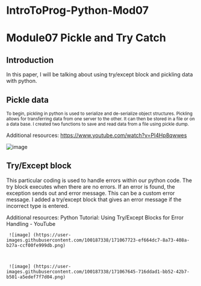 # IntroToProg-Python-Mod07

# Module07 Pickle and Try Catch

## Introduction
   In this paper, I will be talking about  using try/except block and pickling data with python.
   
## Pickle data 

<sub> To begin, pickling in python is used to serialize and de-serialize object structures. Pickling allows for transferring data from one server to the other. It can then be stored in a file or on a data base. I created two functions to save and read data from a file using pickle dump. 
  
Additional resources: https://www.youtube.com/watch?v=Pl4Hp8qwwes
  
  ![image](https://user-images.githubusercontent.com/100187338/171067437-8399c527-0f4c-4066-acdc-acb70612c54f.png)
  
 ## Try/Except block
  
 
This particular coding is used to handle errors within our python code. The try block executes when there are no errors. If an error is found, the exception sends   out and error message. This can be a custom error message. I added a try/except block that gives an error message if the incorrect type is entered.
 
  
Additional resources: Python Tutorial: Using Try/Except Blocks for Error Handling - YouTube
       

     ![image] (https://user-images.githubusercontent.com/100187338/171067723-ef664dc7-8a73-408a-b27a-ccf00fe999db.png)


     
     ![image] (https://user-images.githubusercontent.com/100187338/171067645-716ddad1-bb52-42b7-b501-a5edef7f7d04.png)


